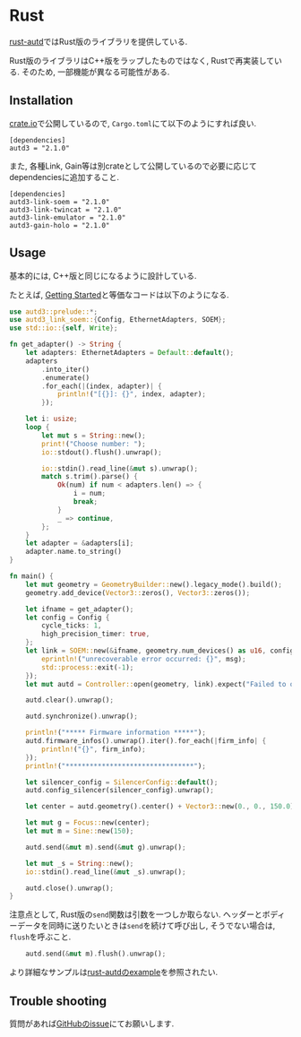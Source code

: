 # Rust

[rust-autd](https://github.com/shinolab/rust-autd)ではRust版のライブラリを提供している.

Rust版のライブラリはC++版をラップしたものではなく, Rustで再実装している.
そのため, 一部機能が異なる可能性がある.

## Installation

[crate.io](https://crates.io/crates/autd3)で公開しているので, `Cargo.toml`にて以下のようにすれば良い.

```
[dependencies]
autd3 = "2.1.0"
```

また, 各種Link, Gain等は別crateとして公開しているので必要に応じてdependenciesに追加すること.
```
[dependencies]
autd3-link-soem = "2.1.0"
autd3-link-twincat = "2.1.0"
autd3-link-emulator = "2.1.0"
autd3-gain-holo = "2.1.0"
```

## Usage

基本的には, C++版と同じになるように設計している.

たとえば, [Getting Started](../Users_Manual/getting_started.md)と等価なコードは以下のようになる.

```rust
use autd3::prelude::*;
use autd3_link_soem::{Config, EthernetAdapters, SOEM};
use std::io::{self, Write};

fn get_adapter() -> String {
    let adapters: EthernetAdapters = Default::default();
    adapters
        .into_iter()
        .enumerate()
        .for_each(|(index, adapter)| {
            println!("[{}]: {}", index, adapter);
        });

    let i: usize;
    loop {
        let mut s = String::new();
        print!("Choose number: ");
        io::stdout().flush().unwrap();

        io::stdin().read_line(&mut s).unwrap();
        match s.trim().parse() {
            Ok(num) if num < adapters.len() => {
                i = num;
                break;
            }
            _ => continue,
        };
    }
    let adapter = &adapters[i];
    adapter.name.to_string()
}

fn main() {
    let mut geometry = GeometryBuilder::new().legacy_mode().build();
    geometry.add_device(Vector3::zeros(), Vector3::zeros());

    let ifname = get_adapter();
    let config = Config {
        cycle_ticks: 1,
        high_precision_timer: true,
    };
    let link = SOEM::new(&ifname, geometry.num_devices() as u16, config, |msg| {
        eprintln!("unrecoverable error occurred: {}", msg);
        std::process::exit(-1);
    });
    let mut autd = Controller::open(geometry, link).expect("Failed to open");

    autd.clear().unwrap();

    autd.synchronize().unwrap();

    println!("***** Firmware information *****");
    autd.firmware_infos().unwrap().iter().for_each(|firm_info| {
        println!("{}", firm_info);
    });
    println!("********************************");

    let silencer_config = SilencerConfig::default();
    autd.config_silencer(silencer_config).unwrap();

    let center = autd.geometry().center() + Vector3::new(0., 0., 150.0);

    let mut g = Focus::new(center);
    let mut m = Sine::new(150);

    autd.send(&mut m).send(&mut g).unwrap();

    let mut _s = String::new();
    io::stdin().read_line(&mut _s).unwrap();

    autd.close().unwrap();
}
```

注意点として, Rust版の`send`関数は引数を一つしか取らない. 
ヘッダーとボディーデータを同時に送りたいときは`send`を続けて呼び出し, そうでない場合は, `flush`を呼ぶこと.
```rust
    autd.send(&mut m).flush().unwrap();
```

より詳細なサンプルは[rust-autdのexample](https://github.com/shinolab/rust-autd/tree/master/autd3-examples)を参照されたい.

## Trouble shooting

質問があれば[GitHubのissue](https://github.com/shinolab/rust-autd/issues)にてお願いします.
